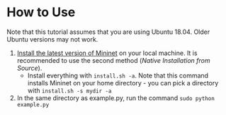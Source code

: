 # How to Use

Note that this tutorial assumes that you are using Ubuntu 18.04. Older Ubuntu versions may not work.

 1. [Install the latest version of Mininet](http://mininet.org/download/) on your local machine. It is recommended to use the second method (*Native Installation from Source*).
    - Install everything with `install.sh -a`. Note that this command installs Mininet on your home directory - you can pick a directory with `install.sh -s mydir -a`
2. In the same directory as example.py, run the command `sudo python example.py`
